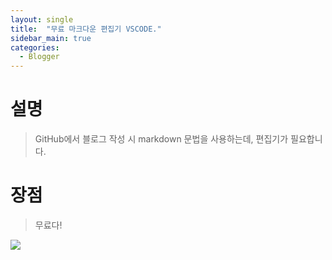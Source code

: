 ```yaml
---
layout: single
title:  "무료 마크다운 편집기 VSCODE."
sidebar_main: true
categories:
  - Blogger
---
```


#  설명
> GitHub에서 블로그 작성 시 markdown 문법을 사용하는데, 편집기가 필요합니다.

# 장점
> 무료다!

<img src="images/2024-06-10-20-15-34.jpg">
